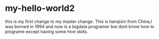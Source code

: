 # my-hello-world2
this is my first change to my master change.
This is tianqixin from China,I was borned in 1994 and now is a bigdata programer but dont know how to programe except having some hive skills.

